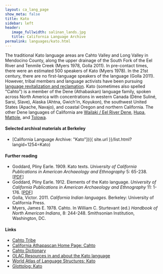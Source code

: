 ```yaml
---
layout: ca_lang_page
show_meta: false
title: Kato
sidebar: left
header:
   image_fullwidth: salinan_lands.jpg
   title: California Language Archive
permalink: languages/kato.html
---
```


The traditional Kato language areas are Cahto Valley and Long Valley in Mendocino County, along the upper drainage of the South Fork of the Eel River and Tenmile Creek (Myers 1978, Golla 2011). In pre-contact times, there were an estimated 500 speakers of Kato (Myers 1978). In the 21st century, there are no first-language speakers of the language (Golla 2011). However, tribal members and language activists have been pursuing [language revitalization and reclamation](https://www.turtlenodes.com/calath/index.html). Kato (sometimes also spelled "Cahto") is a member of the Dene (Athabaskan) language family, spoken across North America with concentrations in western Canada (Dëne Suliné, Sarsi, Slave), Alaska (Ahtna, Gwich'in, Koyukon), the southwest United States (Apache, Navajo), and coastal Oregon and northern California. The other Dene languages of California are [Wailaki / Eel River Dene](eel-river-athabaskan.html), [Hupa](hupa.html), [Mattole](mattole.html), and [Tolowa](tolowa.html).

#### Selected archival materials at Berkeley

* [California Language Archive: "Kato"]({{ site.url }}/list.html?langid=1254=Kato)

#### Further reading

* Goddard, Pliny Earle. 1909. Kato texts. *University of California Publications in American Archaeology and Ethnography* 5: 65-238. [[PDF](http://digitalassets.lib.berkeley.edu/anthpubs/ucb/text/ucp005-005.pdf)]
* Goddard, Pliny Earle. 1912. Elements of the Kato language. *University of California Publications in American Archaeology and Ethnography* 11: 1-176. [[PDF](http://digitalassets.lib.berkeley.edu/anthpubs/ucb/text/ucp011-002.pdf)]
* Golla, Victor. 2011. *California Indian languages.* Berkeley: University of California Press.
* Myers, James E. 1978. Cahto. In William C. Sturtevant (ed.) *Handbook of North American Indians*, 8: 244-248. Smithsonian Institution, Washington, DC.

#### Links

* [Cahto Tribe](http://www.cahto.org/index.html)
* [California Athapascan Home Page: Cahto](https://www.turtlenodes.com/calath/caindex.html)
* [Cahto Dictionary](https://www.webonary.org/cahto/)
* [OLAC Resources in and about the Kato language](http://www.language-archives.org/language/ktw)
* [World Atlas of Language Structures: Kato](http://wals.info/languoid/lect/wals_code_kto)
* [Glottolog: Kato](https://glottolog.org/resource/languoid/id/kato1244)

